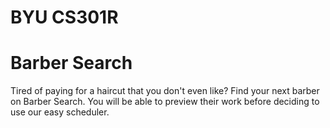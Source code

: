# BYU CS301R



# Barber Search
Tired of paying for a haircut that you don't even like?
Find your next barber on Barber Search. You will be able to preview their work before deciding to use our easy scheduler.

